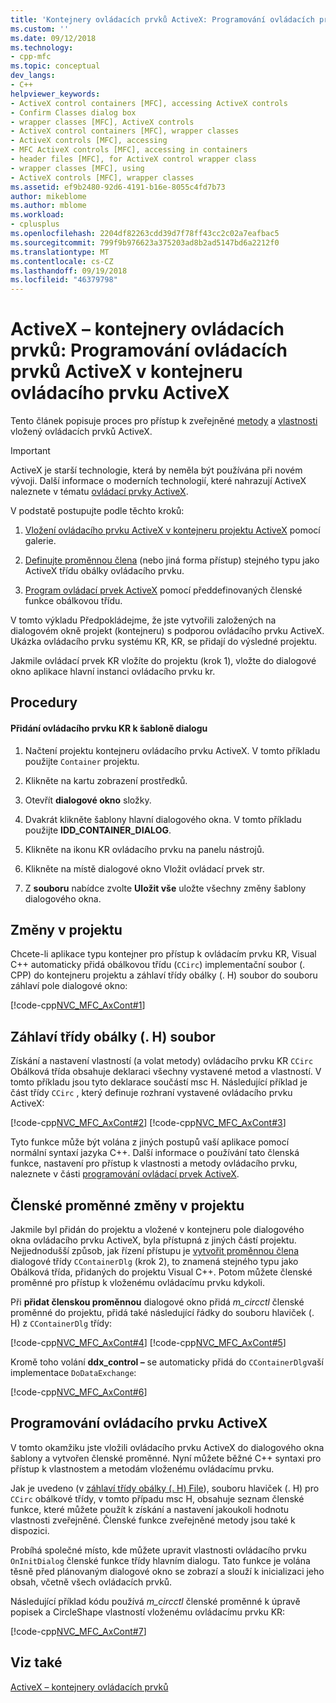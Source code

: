```yaml
---
title: 'Kontejnery ovládacích prvků ActiveX: Programování ovládacích prvků ActiveX v kontejneru ovládacího prvku ActiveX | Dokumentace Microsoftu'
ms.custom: ''
ms.date: 09/12/2018
ms.technology:
- cpp-mfc
ms.topic: conceptual
dev_langs:
- C++
helpviewer_keywords:
- ActiveX control containers [MFC], accessing ActiveX controls
- Confirm Classes dialog box
- wrapper classes [MFC], ActiveX controls
- ActiveX control containers [MFC], wrapper classes
- ActiveX controls [MFC], accessing
- MFC ActiveX controls [MFC], accessing in containers
- header files [MFC], for ActiveX control wrapper class
- wrapper classes [MFC], using
- ActiveX controls [MFC], wrapper classes
ms.assetid: ef9b2480-92d6-4191-b16e-8055c4fd7b73
author: mikeblome
ms.author: mblome
ms.workload:
- cplusplus
ms.openlocfilehash: 2204df82263cdd39d7f78ff43cc2c02a7eafbac5
ms.sourcegitcommit: 799f9b976623a375203ad8b2ad5147bd6a2212f0
ms.translationtype: MT
ms.contentlocale: cs-CZ
ms.lasthandoff: 09/19/2018
ms.locfileid: "46379798"
---
```

# <a name="activex-control-containers-programming-activex-controls-in-an-activex-control-container"></a>ActiveX – kontejnery ovládacích prvků: Programování ovládacích prvků ActiveX v kontejneru ovládacího prvku ActiveX

Tento článek popisuje proces pro přístup k zveřejněné [metody](../mfc/mfc-activex-controls-methods.md) a [vlastnosti](../mfc/mfc-activex-controls-properties.md) vložený ovládacích prvků ActiveX.

>[!IMPORTANT]
> ActiveX je starší technologie, která by neměla být používána při novém vývoji. Další informace o moderních technologií, které nahrazují ActiveX naleznete v tématu [ovládací prvky ActiveX](activex-controls.md).

V podstatě postupujte podle těchto kroků:

1. [Vložení ovládacího prvku ActiveX v kontejneru projektu ActiveX](../mfc/inserting-a-control-into-a-control-container-application.md) pomocí galerie.

1. [Definujte proměnnou člena](../mfc/activex-control-containers-connecting-an-activex-control-to-a-member-variable.md) (nebo jiná forma přístup) stejného typu jako ActiveX třídu obálky ovládacího prvku.

1. [Program ovládací prvek ActiveX](#_core_programming_the_activex_control) pomocí předdefinovaných členské funkce obálkovou třídu.

V tomto výkladu Předpokládejme, že jste vytvořili založených na dialogovém okně projekt (kontejneru) s podporou ovládacího prvku ActiveX. Ukázka ovládacího prvku systému KR, KR, se přidají do výsledné projektu.

Jakmile ovládací prvek KR vložíte do projektu (krok 1), vložte do dialogové okno aplikace hlavní instanci ovládacího prvku kr.

## <a name="procedures"></a>Procedury

#### <a name="to-add-the-circ-control-to-the-dialog-template"></a>Přidání ovládacího prvku KR k šabloně dialogu

1. Načtení projektu kontejneru ovládacího prvku ActiveX. V tomto příkladu použijte `Container` projektu.

1. Klikněte na kartu zobrazení prostředků.

1. Otevřít **dialogové okno** složky.

1. Dvakrát klikněte šablony hlavní dialogového okna. V tomto příkladu použijte **IDD_CONTAINER_DIALOG**.

1. Klikněte na ikonu KR ovládacího prvku na panelu nástrojů.

1. Klikněte na místě dialogové okno Vložit ovládací prvek str.

1. Z **souboru** nabídce zvolte **Uložit vše** uložte všechny změny šablony dialogového okna.

## <a name="modifications-to-the-project"></a>Změny v projektu

Chcete-li aplikace typu kontejner pro přístup k ovládacím prvku KR, Visual C++ automaticky přidá obálkovou třídu (`CCirc`) implementační soubor (. CPP) do kontejneru projektu a záhlaví třídy obálky (. H) soubor do souboru záhlaví pole dialogové okno:

[!code-cpp[NVC_MFC_AxCont#1](../mfc/codesnippet/cpp/programming-activex-controls-in-a-activex-control-container_1.h)]

##  <a name="_core_the_wrapper_class_header_28h29_file"></a> Záhlaví třídy obálky (. H) soubor

Získání a nastavení vlastností (a volat metody) ovládacího prvku KR `CCirc` Obálková třída obsahuje deklaraci všechny vystavené metod a vlastností. V tomto příkladu jsou tyto deklarace součástí msc H. Následující příklad je část třídy `CCirc` , který definuje rozhraní vystavené ovládacího prvku ActiveX:

[!code-cpp[NVC_MFC_AxCont#2](../mfc/codesnippet/cpp/programming-activex-controls-in-a-activex-control-container_2.h)]
[!code-cpp[NVC_MFC_AxCont#3](../mfc/codesnippet/cpp/programming-activex-controls-in-a-activex-control-container_3.h)]

Tyto funkce může být volána z jiných postupů vaší aplikace pomocí normální syntaxí jazyka C++. Další informace o používání tato členská funkce, nastavení pro přístup k vlastnosti a metody ovládacího prvku, naleznete v části [programování ovládací prvek ActiveX](#_core_programming_the_activex_control).

##  <a name="_core_member_variable_modifications_to_the_project"></a> Členské proměnné změny v projektu

Jakmile byl přidán do projektu a vložené v kontejneru pole dialogového okna ovládacího prvku ActiveX, byla přístupná z jiných částí projektu. Nejjednodušší způsob, jak řízení přístupu je [vytvořit proměnnou člena](../mfc/activex-control-containers-connecting-an-activex-control-to-a-member-variable.md) dialogové třídy `CContainerDlg` (krok 2), to znamená stejného typu jako Obálková třída, přidaných do projektu Visual C++. Potom můžete členské proměnné pro přístup k vloženému ovládacímu prvku kdykoli.

Při **přidat členskou proměnnou** dialogové okno přidá *m_circctl* členské proměnné do projektu, přidá také následující řádky do souboru hlaviček (. H) z `CContainerDlg` třídy:

[!code-cpp[NVC_MFC_AxCont#4](../mfc/codesnippet/cpp/programming-activex-controls-in-a-activex-control-container_4.h)]
[!code-cpp[NVC_MFC_AxCont#5](../mfc/codesnippet/cpp/programming-activex-controls-in-a-activex-control-container_5.h)]

Kromě toho volání **ddx_control –** se automaticky přidá do `CContainerDlg`vaší implementace `DoDataExchange`:

[!code-cpp[NVC_MFC_AxCont#6](../mfc/codesnippet/cpp/programming-activex-controls-in-a-activex-control-container_6.cpp)]

##  <a name="_core_programming_the_activex_control"></a> Programování ovládacího prvku ActiveX

V tomto okamžiku jste vložili ovládacího prvku ActiveX do dialogového okna šablony a vytvořen členské proměnné. Nyní můžete běžné C++ syntaxi pro přístup k vlastnostem a metodám vloženému ovládacímu prvku.

Jak je uvedeno (v [záhlaví třídy obálky (. H) File](#_core_the_wrapper_class_header_28h29_file)), souboru hlaviček (. H) pro `CCirc` obálkové třídy, v tomto případu msc H, obsahuje seznam členské funkce, které můžete použít k získání a nastavení jakoukoli hodnotu vlastnosti zveřejněné. Členské funkce zveřejněné metody jsou také k dispozici.

Probíhá společné místo, kde můžete upravit vlastnosti ovládacího prvku `OnInitDialog` členské funkce třídy hlavním dialogu. Tato funkce je volána těsně před plánovaným dialogové okno se zobrazí a slouží k inicializaci jeho obsah, včetně všech ovládacích prvků.

Následující příklad kódu používá *m_circctl* členské proměnné k úpravě popisek a CircleShape vlastností vloženému ovládacímu prvku KR:

[!code-cpp[NVC_MFC_AxCont#7](../mfc/codesnippet/cpp/programming-activex-controls-in-a-activex-control-container_7.cpp)]

## <a name="see-also"></a>Viz také

[ActiveX – kontejnery ovládacích prvků](../mfc/activex-control-containers.md)

